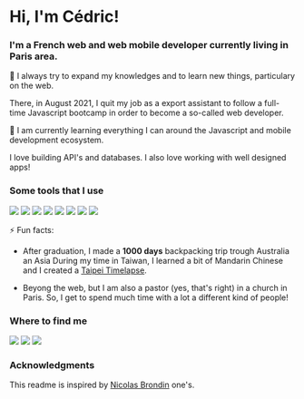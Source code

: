 # Hi, I'm Cédric!

### I'm a French web and web mobile developer currently living in Paris area.

🔭 I always try to expand my knowledges and to learn new things, particulary on the web.

There, in August 2021, I quit my job as a export assistant to follow a full-time Javascript bootcamp in order to become a so-called web developer.

🌱 I am currently learning everything I can around the Javascript and mobile development ecosystem.

I love building API's and databases. I also love working with well designed apps!

### Some tools that  I use

![](https://img.shields.io/badge/-HTML5-E34F26?style=flat-square&logo=html5&logoColor=white)
![](https://img.shields.io/badge/css3-4869EE?style=flat-square&logo=css3&logoColor=white)
![](https://img.shields.io/badge/-JavaScript-F7DF1E?style=flat-square&logo=javascript&logoColor=white)
![](https://img.shields.io/badge/-TypeScript-007ACC?style=flat-square&logo=typescript&logoColor=white)
![](https://img.shields.io/badge/-Nodejs-43853d?style=flat-square&logo=Node.js&logoColor=white)
![](https://img.shields.io/badge/-Vue-4fc08d?style=flat-square&logo=Vue.js&logoColor=white)
![](https://img.shields.io/badge/postgres-336791?style=flat-square&logo=postgresql&logoColor=white)
![](https://img.shields.io/badge/-Git-F05032?style=flat-square&logo=git&logoColor=white)

⚡ Fun facts: 

- After graduation, I made a **1000 days** backpacking trip trough Australia an Asia
During my time in Taiwan, I learned a bit of Mandarin Chinese and I created a [Taipei Timelapse](https://vimeo.com/numericnomade/taipei-timelapse).

- Beyong the web, but I am also a pastor (yes, that's right) in a church in Paris. So, I get to spend much time with a lot a different kind of people!

### Where to find me

[![](https://img.shields.io/badge/GitHub-%2312100E.svg?&style=for-the-badge&logo=Github&logoColor=white)](https://github.com/cedric-charlesia)
[![](https://img.shields.io/badge/linkedin-%230077B5.svg?&style=for-the-badge&logo=linkedin&logoColor=white)](https://www.linkedin.com/in/cedric-charlesia/)
[![](https://img.shields.io/badge/website-%22220286B5.svg?&style=for-the-badge&logo=blog&logoColor=white)](https://cedriccharlesia.com/)

### Acknowledgments
This readme is inspired by [Nicolas Brondin](https://github.com/NicolasBrondin) one's.

<!--
**cedric-charlesia/cedric-charlesia** is a ✨ _special_ ✨ repository because its `README.md` (this file) appears on your GitHub profile.

Here are some ideas to get you started:

- 🔭 I’m currently working on ...
- 🌱 I’m currently learning ...
- 👯 I’m looking to collaborate on ...
- 🤔 I’m looking for help with ...
- 💬 Ask me about ...
- 📫 How to reach me: ...
- 😄 Pronouns: ...
- ⚡ Fun fact: ...
-->
